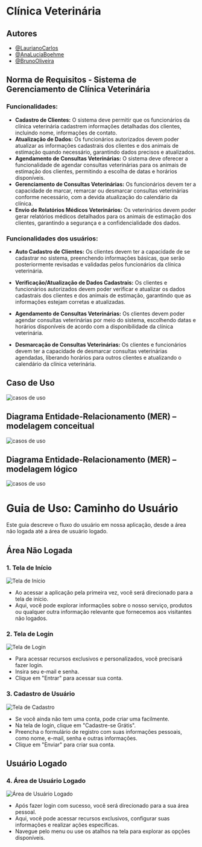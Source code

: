 
# Clínica Veterinária 

## Autores

- [@LaurianoCarlos](https://www.github.com/LaurianoCarlos)
- [@AnaLuciaBoehme](https://www.github.com/AnaLuciaBoehme)
- [@BrunoOliveira](https://www.github.com/LowNur)


## Norma de Requisitos - Sistema de Gerenciamento de Clínica Veterinária

### Funcionalidades:
- **Cadastro de Clientes:** O sistema deve permitir que os funcionários da clínica veterinária cadastrem informações detalhadas dos clientes, incluindo nome, informações de contato.
- **Atualização de Dados:** Os funcionários autorizados devem poder atualizar as informações cadastrais dos clientes e dos animais de estimação quando necessário, garantindo dados precisos e atualizados.
- **Agendamento de Consultas Veterinárias:** O sistema deve oferecer a funcionalidade de agendar consultas veterinárias para os animais de estimação dos clientes, permitindo a escolha de datas e horários disponíveis.
- **Gerenciamento de Consultas Veterinárias:** Os funcionários devem ter a capacidade de marcar, remarcar ou desmarcar consultas veterinárias conforme necessário, com a devida atualização do calendário da clínica.
- **Envio de Relatórios Médicos Veterinários:** Os veterinários devem poder gerar relatórios médicos detalhados para os animais de estimação dos clientes, garantindo a segurança e a confidencialidade dos dados.

### Funcionalidades dos usuários: 
- **Auto Cadastro de Clientes:** Os clientes devem ter a capacidade de se cadastrar no sistema, preenchendo informações básicas, que serão posteriormente revisadas e validadas pelos funcionários da clínica veterinária.

- **Verificação/Atualização de Dados Cadastrais:** Os clientes e funcionários autorizados devem poder verificar e atualizar os dados cadastrais dos clientes e dos animais de estimação, garantindo que as informações estejam corretas e atualizadas.

- **Agendamento de Consultas Veterinárias:** Os clientes devem poder agendar consultas veterinárias por meio do sistema, escolhendo datas e horários disponíveis de acordo com a disponibilidade da clínica veterinária.

- **Desmarcação de Consultas Veterinárias:** Os clientes e funcionários devem ter a capacidade de desmarcar consultas veterinárias agendadas, liberando horários para outros clientes e atualizando o calendário da clínica veterinária.


## Caso de Uso
![casos de uso](project/image/caso_de_uso_clinica.jpg)

## Diagrama Entidade-Relacionamento (MER) – modelagem conceitual
![casos de uso](project/image/modelagem_conceitual.png)

## Diagrama Entidade-Relacionamento (MER) – modelagem lógico
![casos de uso](project/image/modelagem_logica.png)




# Guia de Uso: Caminho do Usuário

Este guia descreve o fluxo do usuário em nossa aplicação, desde a área não logada até a área de usuário logado.

## Área Não Logada

### 1. Tela de Início

![Tela de Início](Paginas/tela_de_inicio.png)

- Ao acessar a aplicação pela primeira vez, você será direcionado para a tela de início.
- Aqui, você pode explorar informações sobre o nosso serviço, produtos ou qualquer outra informação relevante que fornecemos aos visitantes não logados.

### 2. Tela de Login

![Tela de Login](Paginas/tela_login.png)

- Para acessar recursos exclusivos e personalizados, você precisará fazer login.
- Insira seu e-mail e senha.
- Clique em "Entrar" para acessar sua conta.

### 3. Cadastro de Usuário

![Tela de Cadastro](Paginas/cadastro_usuario.png)

- Se você ainda não tem uma conta, pode criar uma facilmente.
- Na tela de login, clique em "Cadastre-se Grátis".
- Preencha o formulário de registro com suas informações pessoais, como nome, e-mail, senha e outras informações.
- Clique em "Enviar" para criar sua conta.

## Usuário Logado

### 4. Área de Usuário Logado

![Área de Usuário Logado](Paginas/usuario_logado.png)

- Após fazer login com sucesso, você será direcionado para a sua área pessoal.
- Aqui, você pode acessar recursos exclusivos, configurar suas informações e realizar ações específicas.
- Navegue pelo menu ou use os atalhos na tela para explorar as opções disponíveis.
